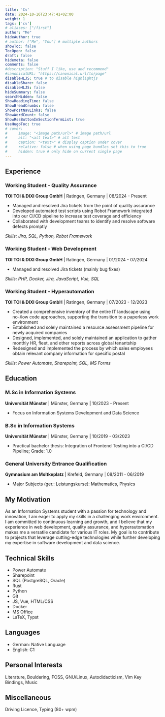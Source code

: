 ```yaml
---
title: 'Cv'
date: 2024-10-16T23:47:41+02:00
weight: 1
tags: ['cv']
# aliases: ["/first"]
author: "Me"
hideAuthor: true
# author: ["Me", "You"] # multiple authors
showToc: false
TocOpen: false
draft: false
hidemeta: false
comments: false
#description: "Stuff I like, use and recommend"
#canonicalURL: "https://canonical.url/to/page"
disableHLJS: true # to disable highlightjs
disableShare: false
disableHLJS: false
hideSummary: false
searchHidden: false
ShowReadingTime: false
ShowBreadCrumbs: false
ShowPostNavLinks: false
ShowWordCount: false
ShowRssButtonInSectionTermList: true
UseHugoToc: true
# cover:
#     image: "<image path/url>" # image path/url
#     alt: "<alt text>" # alt text
#     caption: "<text>" # display caption under cover
#     relative: false # when using page bundles set this to true
#     hidden: true # only hide on current single page
---
```


## Experience

### Working Student - Quality Assurance
**TOI TOI & DIXI Group GmbH** | Ratingen, Germany | 08/2024 - Present

- Managed and resolved Jira tickets from the point of quality assurance
- Developed automated test scripts using Robot Framework integrated into our CI/CD pipeline to increase test coverage and efficiency
- Collaborated with development teams to identify and resolve software defects promptly

*Skills: Jira, SQL, Python, Robot Framework*

### Working Student - Web Development
**TOI TOI & DIXI Group GmbH** | Ratingen, Germany | 01/2024 - 07/2024

- Managed and resolved Jira tickets (mainly bug fixes)

*Skills: PHP, Docker, Jira, JavaScript, Vue, SQL*

### Working Student - Hyperautomation
**TOI TOI & DIXI Group GmbH** | Ratingen, Germany | 07/2023 - 12/2023

- Created a comprehensive inventory of the entire IT landscape using no-/low code approaches, supporting the transition to a paperless work environment
- Established and solely maintained a resource assessment pipeline for newly acquired companies
- Designed, implemented, and solely maintained an application to gather monthly HR, fleet, and other reports across global tenantship
- Redesigned and implemented the process by which sales employees obtain relevant company information for specific postal

*Skills: Power Automate, Sharepoint, SQL, MS Forms*

## Education

### M.Sc in Information Systems
**Universität Münster** | Münster, Germany | 10/2023 - Present

- Focus on Information Systems Development and Data Science

### B.Sc in Information Systems
**Universität Münster** | Münster, Germany | 10/2019 - 03/2023

- Practical bachelor thesis: Integration of Frontend Testing into a CI/CD Pipeline; Grade: 1.0

### General University Entrance Qualification
**Gymnasium am Moltkeplatz** | Krefeld, Germany | 08/2011 - 06/2019

- Major Subjects (ger.: Leistungskurse): Mathematics, Physics

## My Motivation

As an Information Systems student with a passion for technology and innovation, I am eager to apply my skills in a challenging work environment. I am committed to continuous learning and growth, and I believe that my experience in web development, quality assurance, and hyperautomation makes me a versatile candidate for various IT roles. My goal is to contribute to projects that leverage cutting-edge technologies while further developing my expertise in software development and data science.

## Technical Skills

- Power Automate
- Sharepoint
- SQL (PostgreSQL, Oracle)
- Rust
- Python
- Git
- JS, Vue, HTML/CSS
- Docker
- MS Office
- LaTeX, Typst

## Languages

- German: Native Language
- English: C1

## Personal Interests

Literature, Bouldering, FOSS, GNU/Linux, Autodidacticism, Vim Key Bindings, Music

## Miscellaneous

Driving Licence, Typing (80+ wpm)
